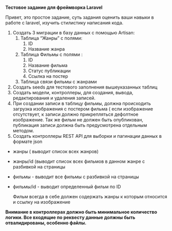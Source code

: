 **Тестовое задание для фреймворка Laravel**

Привет, это простое задание, суть задания оценить ваши навыки в работе с laravel, изучить стилистику написания кода.

1. Создать 3 миграции в базу данных с помощью Artisan:
    1. Таблица “Жанры” с полями:
        1. ID
        2. Название жанра
    2. Таблица Фильмы с полями :
        1. ID
        2. Название фильма
        3. Статус публикации
        4. Ссылка на постер
    3. Таблица связи фильмы с жанрами
2. Создать seeds для тестового заполнения вышеуказанных таблиц
3. Создать модели, контроллеры, для создания, вывода, редактирования и удаления записей.
4. При создании записи в таблицу фильмы, должна происходить загрузка изображения с постером фильма ( если изображение отсутствует, к записи должно прикрепляться дефолтное изображение. Так же фильм не должен быть опубликован, публикация записи должна быть предусмотрена отдельным методом.
5. Создать контроллеры REST API для выборки и пагинации данных в формате json
- жанры ( выводит список всех жанров)
- жанры/id (выводит список всех фильмов в данном жанре с разбивкой на страницы
- фильмы \- выводит все фильмы с разбивкой на страницы
- фильмы/id \- выводит определенный фильм по ID

  Фильм всегда в себе должен содержать жанры к которым относится и ссылку на изображение

**Внимание в контроллерах должно быть минимальное количество логики. Все входящие по реквесту данные должны быть отвалидированы, особенно файлы.**
